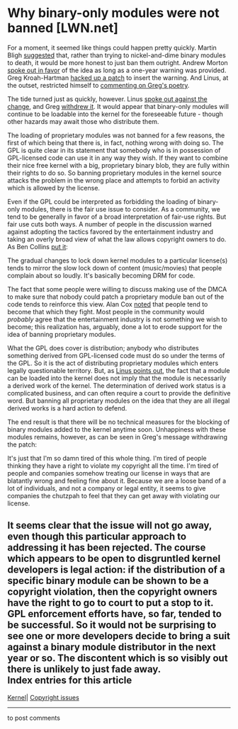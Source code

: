 # Why binary-only modules were not banned [LWN.net]

For a moment, it seemed like things could happen pretty quickly. Martin Bligh [suggested](http://lwn.net/Articles/213974/) that, rather than trying to nickel-and-dime binary modules to death, it would be more honest to just ban them outright. Andrew Morton [spoke out in favor](http://lwn.net/Articles/213975/) of the idea as long as a one-year warning was provided. Greg Kroah-Hartman [hacked up a patch](/Articles/215078/) to insert the warning. And Linus, at the outset, restricted himself to [commenting on Greg's poetry](/Articles/215079/). 

The tide turned just as quickly, however. Linus [spoke out against the change](http://lwn.net/Articles/214149/), and Greg [withdrew it](http://lwn.net/Articles/214150/). It would appear that binary-only modules will continue to be loadable into the kernel for the foreseeable future - though other hazards may await those who distribute them. 

The loading of proprietary modules was not banned for a few reasons, the first of which being that there is, in fact, nothing wrong with doing so. The GPL is quite clear in its statement that somebody who is in possession of GPL-licensed code can use it in any way they wish. If they want to combine their nice free kernel with a big, proprietary binary blob, they are fully within their rights to do so. So banning proprietary modules in the kernel source attacks the problem in the wrong place and attempts to forbid an activity which is allowed by the license. 

Even if the GPL could be interpreted as forbidding the loading of binary-only modules, there is the fair use issue to consider. As a community, we tend to be generally in favor of a broad interpretation of fair-use rights. But fair use cuts both ways. A number of people in the discussion warned against adopting the tactics favored by the entertainment industry and taking an overly broad view of what the law allows copyright owners to do. As Ben Collins [put it](/Articles/215082/): 

The gradual changes to lock down kernel modules to a particular license(s) tends to mirror the slow lock down of content (music/movies) that people complain about so loudly. It's basically becoming DRM for code. 

The fact that some people were willing to discuss making use of the DMCA to make sure that nobody could patch a proprietary module ban out of the code tends to reinforce this view. Alan Cox [noted](/Articles/215083/) that people tend to become that which they fight. Most people in the community would _probably_ agree that the entertainment industry is not something we wish to become; this realization has, arguably, done a lot to erode support for the idea of banning proprietary modules. 

What the GPL does cover is distribution; anybody who distributes something derived from GPL-licensed code must do so under the terms of the GPL. So it is the act of distributing proprietary modules which enters legally questionable territory. But, as [Linus points out](/Articles/215085/), the fact that a module can be loaded into the kernel does not imply that the module is necessarily a derived work of the kernel. The determination of derived work status is a complicated business, and can often require a court to provide the definitive word. But banning all proprietary modules on the idea that they are all illegal derived works is a hard action to defend. 

The end result is that there will be no technical measures for the blocking of binary modules added to the kernel anytime soon. Unhappiness with these modules remains, however, as can be seen in Greg's message withdrawing the patch: 

It's just that I'm so damn tired of this whole thing. I'm tired of people thinking they have a right to violate my copyright all the time. I'm tired of people and companies somehow treating our license in ways that are blatantly wrong and feeling fine about it. Because we are a loose band of a lot of individuals, and not a company or legal entity, it seems to give companies the chutzpah to feel that they can get away with violating our license. 

It seems clear that the issue will not go away, even though this particular approach to addressing it has been rejected. The course which appears to be open to disgruntled kernel developers is legal action: if the distribution of a specific binary module can be shown to be a copyright violation, then the copyright owners have the right to go to court to put a stop to it. GPL enforcement efforts have, so far, tended to be successful. So it would not be surprising to see one or more developers decide to bring a suit against a binary module distributor in the next year or so. The discontent which is so visibly out there is unlikely to just fade away.  
Index entries for this article  
---  
[Kernel](/Kernel/Index)| [Copyright issues](/Kernel/Index#Copyright_issues)  
  


* * *

to post comments 
